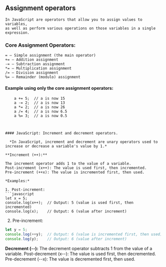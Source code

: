  ## Assignment operators 
    In JavaScript are operators that allow you to assign values to variables,
    as well as perform various operations on those variables in a single expression.
 
 ### Core Assignment Operators:

    = — Simple assignment (the main operator)
    += — Addition assignment
    -= — Subtraction assignment
    *= — Multiplication assignment
    /= — Division assignment
    %= — Remainder (modulo) assignment

#### Example using only the core assignment operators:

```let a = 10;
    a += 5;  // a is now 15
    a -= 2;  // a is now 13
    a *= 2;  // a is now 26
    a /= 4;  // a is now 6.5
    a %= 3;  // a is now 0.5



#### JavaScript: Increment and decrement operators.

  *In JavaScript, increment and decrement are unary operators used to increase or decrease a variable's value by 1.*

**Increment (++):**

The increment operator adds 1 to the value of a variable.
Post-increment (x++): The value is used first, then incremented.
Pre-increment (++x): The value is incremented first, then used.

*Examples:*

1. Post-increment:
```javascript
let x = 5;
console.log(x++);  // Output: 5 (value is used first, then incremented)
console.log(x);    // Output: 6 (value after increment)
```

2. Pre-increment:
```javascript
let y = 5;
console.log(++y);  // Output: 6 (value is incremented first, then used)
console.log(y);    // Output: 6 (value after increment)
```

**Decrement (--):**
The decrement operator subtracts 1 from the value of a variable.
Post-decrement (x--): The value is used first, then decremented.
Pre-decrement (--x): The value is decremented first, then used.


